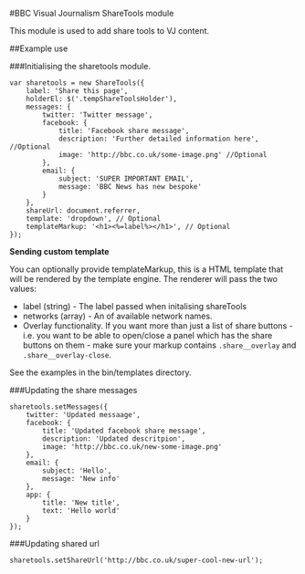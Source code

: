 #BBC Visual Journalism ShareTools module

This module is used to add share tools to VJ content.

##Example use

###Initialising the sharetools module.

```
var sharetools = new ShareTools({
    label: 'Share this page',
    holderEl: $('.tempShareToolsHolder'),
    messages: {
        twitter: 'Twitter message',
        facebook: {
            title: 'Facebook share message',
            description: 'Further detailed information here', //Optional
            image: 'http://bbc.co.uk/some-image.png' //Optional
        },
        email: {
            subject: 'SUPER IMPORTANT EMAIL',
            message: 'BBC News has new bespoke'
        }
    },
    shareUrl: document.referrer,
    template: 'dropdown', // Optional
    templateMarkup: '<h1><%=label%></h1>', // Optional
});
```
**Sending custom template**

You can optionally provide templateMarkup, this is a HTML template that will be rendered by the template engine. The renderer will pass the two values:

* label (string) - The label passed when initalising shareTools
* networks (array) - An of available network names.
* Overlay functionality. If you want more than just a list of share buttons - i.e. you want to be able to open/close a panel which has the share buttons on them - make sure your markup contains `.share__overlay` and `.share__overlay-close`.

See the examples in the bin/templates directory.


###Updating the share messages

```
sharetools.setMessages({
    twitter: 'Updated messaage',
    facebook: {
        title: 'Updated facebook share message',
        description: 'Updated descritpion',
        image: 'http://bbc.co.uk/new-some-image.png'
    },
    email: {
        subject: 'Hello',
        message: 'New info'
    },
    app: {
        title: 'New title',
        text: 'Hello world'
    }
});
```

###Updating shared url

```
sharetools.setShareUrl('http://bbc.co.uk/super-cool-new-url');
```
